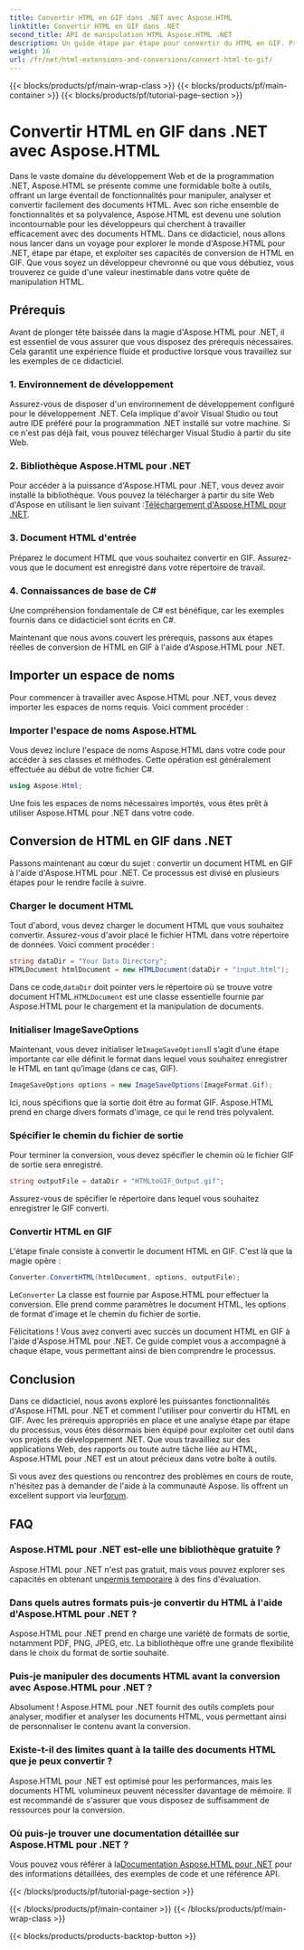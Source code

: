 ```yaml
---
title: Convertir HTML en GIF dans .NET avec Aspose.HTML
linktitle: Convertir HTML en GIF dans .NET
second_title: API de manipulation HTML Aspose.HTML .NET
description: Un guide étape par étape pour convertir du HTML en GIF. Prérequis, exemples de code, FAQ et plus encore ! Optimisez votre manipulation HTML avec Aspose.HTML.
weight: 16
url: /fr/net/html-extensions-and-conversions/convert-html-to-gif/
---
```


{{< blocks/products/pf/main-wrap-class >}}
{{< blocks/products/pf/main-container >}}
{{< blocks/products/pf/tutorial-page-section >}}

# Convertir HTML en GIF dans .NET avec Aspose.HTML


Dans le vaste domaine du développement Web et de la programmation .NET, Aspose.HTML se présente comme une formidable boîte à outils, offrant un large éventail de fonctionnalités pour manipuler, analyser et convertir facilement des documents HTML. Avec son riche ensemble de fonctionnalités et sa polyvalence, Aspose.HTML est devenu une solution incontournable pour les développeurs qui cherchent à travailler efficacement avec des documents HTML. Dans ce didacticiel, nous allons nous lancer dans un voyage pour explorer le monde d'Aspose.HTML pour .NET, étape par étape, et exploiter ses capacités de conversion de HTML en GIF. Que vous soyez un développeur chevronné ou que vous débutiez, vous trouverez ce guide d'une valeur inestimable dans votre quête de manipulation HTML.

## Prérequis

Avant de plonger tête baissée dans la magie d'Aspose.HTML pour .NET, il est essentiel de vous assurer que vous disposez des prérequis nécessaires. Cela garantit une expérience fluide et productive lorsque vous travaillez sur les exemples de ce didacticiel.

### 1. Environnement de développement

Assurez-vous de disposer d'un environnement de développement configuré pour le développement .NET. Cela implique d'avoir Visual Studio ou tout autre IDE préféré pour la programmation .NET installé sur votre machine. Si ce n'est pas déjà fait, vous pouvez télécharger Visual Studio à partir du site Web.

### 2. Bibliothèque Aspose.HTML pour .NET

 Pour accéder à la puissance d'Aspose.HTML pour .NET, vous devez avoir installé la bibliothèque. Vous pouvez la télécharger à partir du site Web d'Aspose en utilisant le lien suivant :[Téléchargement d'Aspose.HTML pour .NET](https://releases.aspose.com/html/net/).

### 3. Document HTML d'entrée

Préparez le document HTML que vous souhaitez convertir en GIF. Assurez-vous que le document est enregistré dans votre répertoire de travail.

### 4. Connaissances de base de C#

Une compréhension fondamentale de C# est bénéfique, car les exemples fournis dans ce didacticiel sont écrits en C#.

Maintenant que nous avons couvert les prérequis, passons aux étapes réelles de conversion de HTML en GIF à l'aide d'Aspose.HTML pour .NET.

## Importer un espace de noms

Pour commencer à travailler avec Aspose.HTML pour .NET, vous devez importer les espaces de noms requis. Voici comment procéder :

### Importer l'espace de noms Aspose.HTML

Vous devez inclure l'espace de noms Aspose.HTML dans votre code pour accéder à ses classes et méthodes. Cette opération est généralement effectuée au début de votre fichier C#.

```csharp
using Aspose.Html;
```

Une fois les espaces de noms nécessaires importés, vous êtes prêt à utiliser Aspose.HTML pour .NET dans votre code.

## Conversion de HTML en GIF dans .NET

Passons maintenant au cœur du sujet : convertir un document HTML en GIF à l'aide d'Aspose.HTML pour .NET. Ce processus est divisé en plusieurs étapes pour le rendre facile à suivre.

### Charger le document HTML

Tout d'abord, vous devez charger le document HTML que vous souhaitez convertir. Assurez-vous d'avoir placé le fichier HTML dans votre répertoire de données. Voici comment procéder :

```csharp
string dataDir = "Your Data Directory";
HTMLDocument htmlDocument = new HTMLDocument(dataDir + "input.html");
```

 Dans ce code,`dataDir` doit pointer vers le répertoire où se trouve votre document HTML.`HTMLDocument` est une classe essentielle fournie par Aspose.HTML pour le chargement et la manipulation de documents.

### Initialiser ImageSaveOptions

 Maintenant, vous devez initialiser le`ImageSaveOptions`Il s’agit d’une étape importante car elle définit le format dans lequel vous souhaitez enregistrer le HTML en tant qu’image (dans ce cas, GIF).

```csharp
ImageSaveOptions options = new ImageSaveOptions(ImageFormat.Gif);
```

Ici, nous spécifions que la sortie doit être au format GIF. Aspose.HTML prend en charge divers formats d'image, ce qui le rend très polyvalent.

### Spécifier le chemin du fichier de sortie

Pour terminer la conversion, vous devez spécifier le chemin où le fichier GIF de sortie sera enregistré.

```csharp
string outputFile = dataDir + "HTMLtoGIF_Output.gif";
```

Assurez-vous de spécifier le répertoire dans lequel vous souhaitez enregistrer le GIF converti.

### Convertir HTML en GIF

L'étape finale consiste à convertir le document HTML en GIF. C'est là que la magie opère :

```csharp
Converter.ConvertHTML(htmlDocument, options, outputFile);
```

 Le`Converter` La classe est fournie par Aspose.HTML pour effectuer la conversion. Elle prend comme paramètres le document HTML, les options de format d'image et le chemin du fichier de sortie.

Félicitations ! Vous avez converti avec succès un document HTML en GIF à l'aide d'Aspose.HTML pour .NET. Ce guide complet vous a accompagné à chaque étape, vous permettant ainsi de bien comprendre le processus.

## Conclusion

Dans ce didacticiel, nous avons exploré les puissantes fonctionnalités d'Aspose.HTML pour .NET et comment l'utiliser pour convertir du HTML en GIF. Avec les prérequis appropriés en place et une analyse étape par étape du processus, vous êtes désormais bien équipé pour exploiter cet outil dans vos projets de développement .NET. Que vous travailliez sur des applications Web, des rapports ou toute autre tâche liée au HTML, Aspose.HTML pour .NET est un atout précieux dans votre boîte à outils.

 Si vous avez des questions ou rencontrez des problèmes en cours de route, n'hésitez pas à demander de l'aide à la communauté Aspose. Ils offrent un excellent support via leur[forum](https://forum.aspose.com/).

## FAQ

### Aspose.HTML pour .NET est-elle une bibliothèque gratuite ?
 Aspose.HTML pour .NET n'est pas gratuit, mais vous pouvez explorer ses capacités en obtenant un[permis temporaire](https://purchase.aspose.com/temporary-license/) à des fins d'évaluation.

### Dans quels autres formats puis-je convertir du HTML à l'aide d'Aspose.HTML pour .NET ?
Aspose.HTML pour .NET prend en charge une variété de formats de sortie, notamment PDF, PNG, JPEG, etc. La bibliothèque offre une grande flexibilité dans le choix du format de sortie souhaité.

### Puis-je manipuler des documents HTML avant la conversion avec Aspose.HTML pour .NET ?
Absolument ! Aspose.HTML pour .NET fournit des outils complets pour analyser, modifier et analyser les documents HTML, vous permettant ainsi de personnaliser le contenu avant la conversion.

### Existe-t-il des limites quant à la taille des documents HTML que je peux convertir ?
Aspose.HTML pour .NET est optimisé pour les performances, mais les documents HTML volumineux peuvent nécessiter davantage de mémoire. Il est recommandé de s'assurer que vous disposez de suffisamment de ressources pour la conversion.

### Où puis-je trouver une documentation détaillée sur Aspose.HTML pour .NET ?
 Vous pouvez vous référer à la[Documentation Aspose.HTML pour .NET](https://reference.aspose.com/html/net/) pour des informations détaillées, des exemples de code et une référence API.

{{< /blocks/products/pf/tutorial-page-section >}}

{{< /blocks/products/pf/main-container >}}
{{< /blocks/products/pf/main-wrap-class >}}

{{< blocks/products/products-backtop-button >}}
